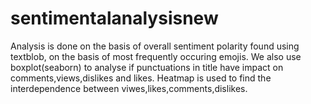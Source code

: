 # sentimentalanalysisnew
Analysis is done on the basis of overall sentiment polarity found using textblob, on the basis of most frequently occuring emojis. We also use boxplot(seaborn) to analyse if punctuations in title have impact on comments,views,dislikes and likes. Heatmap is used to find the interdependence between viwes,likes,comments,dislikes.
